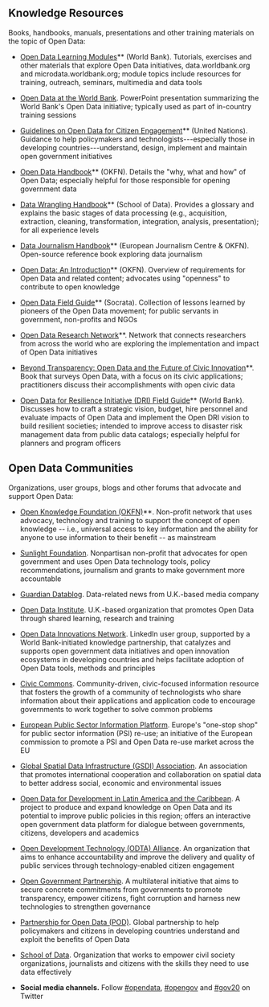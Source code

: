 ## Knowledge Resources ##

Books, handbooks, manuals, presentations and other training materials on the topic of Open Data:

* [Open Data Learning Modules](http://data.worldbank.org/about/learning-modules/training-resources)** (World Bank). Tutorials, exercises
  and other materials that explore Open Data initiatives,
  data.worldbank.org and microdata.worldbank.org; module topics include
  resources for training, outreach, seminars, multimedia and data tools

* [Open Data at the World Bank](http://data.worldbank.org/sites/default/files/1/opendatatechnicaltrainingeap.pdf). PowerPoint presentation
  summarizing the World Bank's Open Data initiative; typically used as
  part of in-country training sessions

* [Guidelines on Open Data for Citizen Engagement](http://www.unpan.org/DPADM/EGovernment/OpenGovernmentDataandServices/tabid/1536/language/en-US/Default.aspx)** (United
  Nations). Guidance to help policymakers and technologists---especially
  those in developing countries---understand, design, implement and
  maintain open government initiatives

* [Open Data Handbook](http://opendatahandbook.org/)** (OKFN). Details the "why, what and how" of
  Open Data; especially helpful for those responsible for opening
  government data

* [Data Wrangling Handbook](http://schoolofdata.org/handbook/)** (School of Data). Provides a glossary
  and explains the basic stages of data processing (e.g., acquisition,
  extraction, cleaning, transformation, integration, analysis,
  presentation); for all experience levels

* [Data Journalism Handbook](http://datajournalismhandbook.org/)** (European Journalism Centre &
  OKFN). Open-source reference book exploring data journalism

* [Open Data: An Introduction](http://okfn.org/opendata/)** (OKFN). Overview of requirements
  for Open Data and related content; advocates using "openness" to
  contribute to open knowledge

* [Open Data Field Guide](http://www.socrata.com/open-data-field-guide-chapter/about/)** (Socrata). Collection of lessons
  learned by pioneers of the Open Data movement; for public servants in
  government, non-profits and NGOs

* [Open Data Research Network](http://opendataresearch.org/)**. Network that
  connects researchers from across the world who are exploring the
  implementation and impact of Open Data initiatives

* [Beyond Transparency: Open Data and the Future of Civic Innovation](http://beyondtransparency.org/)**. Book that surveys Open Data, with a focus on its
  civic applications; practitioners discuss their accomplishments with open civic data

* [Open Data for Resilience Initiative (DRI) Field Guide](https://www.gfdrr.org/sites/gfdrr.org/files/publication/OPENDRI_fieldGuide_WEB_0.pdf)** (World Bank). Discusses how to craft a strategic
  vision, budget, hire personnel and evaluate impacts of Open Data and
  implement the Open DRI vision to build resilient societies; intended
  to improve access to disaster risk management data from public data
  catalogs; especially helpful for planners and program officers





## Open Data Communities ##

Organizations, user groups, blogs and other forums that advocate and
support Open Data:

* [Open Knowledge Foundation (OKFN)](http://okfn.org/)**. Non-profit network that
  uses advocacy, technology and training to support the concept of open
  knowledge -- i.e., universal access to key information and the ability
  for anyone to use information to their benefit -- as mainstream

* [Sunlight Foundation](http://www.sunlightfoundation.com/). Nonpartisan non-profit that advocates
  for open government and uses Open Data technology tools, policy
  recommendations, journalism and grants to make government more
  accountable

* [Guardian Datablog](http://www.guardian.co.uk/news/datablog). Data-related news from U.K.-based
  media company

* [Open Data Institute](http://theodi.org/). U.K.-based organization that
  promotes Open Data through shared learning, research and training

* [Open Data Innovations Network](http://www.linkedin.com/groups?home=&gid=4077335&trk=anet_ug_hm&goback=.anp_4077335_1340203412845_1). LinkedIn user
  group, supported by a World Bank-initiated knowledge partnership, that
  catalyzes and supports open government data initiatives and open
  innovation ecosystems in developing countries and helps facilitate
  adoption of Open Data tools, methods and principles

* [Civic Commons](http://civiccommons.org/). Community-driven, civic-focused
  information resource that fosters the growth of a community of
  technologists who share information about their applications and
  application code to encourage governments to work together to solve
  common problems

* [European Public Sector Information Platform](http://www.epsiplatform.eu/). Europe's
  "one-stop shop" for public sector information (PSI) re-use; an
  initiative of the European commission to promote a PSI and Open Data
  re-use market across the EU

* [Global Spatial Data Infrastructure (GSDI) Association](http://www.gsdi.org/). An
  association that promotes international cooperation and collaboration on
  spatial data to better address social, economic and environmental
  issues

* [Open Data for Development in Latin America and the Caribbean](http://www.od4d.org/en/). A project to produce and expand knowledge on Open
  Data and its potential to improve public policies in this region;
  offers an interactive open government data platform for dialogue
  between governments, citizens, developers and academics

* [Open Development Technology (ODTA) Alliance](http://wbi.worldbank.org/wbi/content/open-development-technology-alliance). An organization that aims to enhance
  accountability and improve the delivery and quality of public services
  through technology-enabled citizen engagement

* [Open Government Partnership](http://www.opengovpartnership.org/). A multilateral initiative that aims to secure concrete
  commitments from governments to promote transparency, empower
  citizens, fight corruption and harness new technologies to strengthen
  governance

* [Partnership for Open Data (POD)](https://www.facebook.com/p4opendata/info). Global
  partnership to help policymakers and citizens in developing countries
  understand and exploit the benefits of Open Data

* [School of Data](http://schoolofdata.org/). Organization that works to empower civil
  society organizations, journalists and citizens with the skills they
  need to use data effectively

* **Social media channels.** Follow [#opendata](https://twitter.com/search?q=%23opendata), [#opengov](https://twitter.com/search?q=%23opengov) and
  [#gov20](https://twitter.com/search?q=%23gov20) on Twitter
